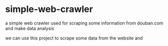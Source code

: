 # simple-web-crawler
a simple web crawler used for scraping some information from douban.com and make data analysis

we can use this project to scrape some data from the website and 

